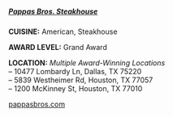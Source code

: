 <h5><a href="//pappasbros.com" target="_blank" onclick="ga('send', 'event', 'OutBoundLinks', '//pappasbros.com', 'Pappas Bros. Steakhouse');">Pappas Bros. Steakhouse</a></h5>

**CUISINE:** American, Steakhouse

**AWARD LEVEL:** Grand Award

**LOCATION:** *Multiple Award-Winning Locations*<br>
&ndash; 10477 Lombardy Ln, Dallas, TX 75220<br>
&ndash; 5839 Westheimer Rd, Houston, TX 77057<br>
&ndash; 1200 McKinney St, Houston, TX 77010

<a href="//pappasbros.com" target="_blank" onclick="ga('send', 'event', 'OutBoundLinks', '//pappasbros.com', 'Pappas Bros. Steakhouse');">pappasbros.com</a>
